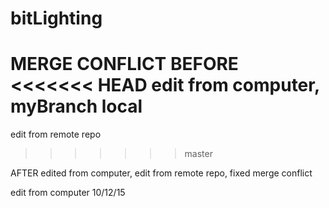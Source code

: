 # bitLighting

MERGE CONFLICT BEFORE
<<<<<<< HEAD
edit from computer, myBranch local
=======
edit from remote repo
>>>>>>> master

AFTER
edited from computer, edit from remote repo, fixed merge conflict

edit from computer 10/12/15
